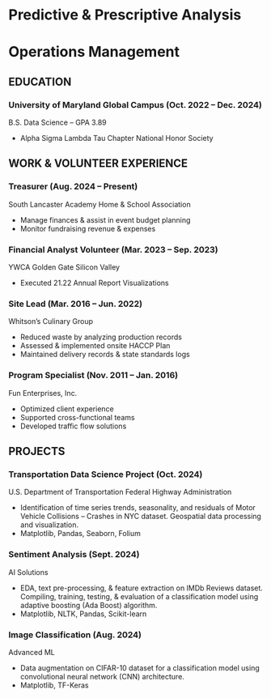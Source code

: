# Predictive & Prescriptive Analysis
# Operations Management

## EDUCATION
### University of Maryland Global Campus (Oct. 2022 – Dec. 2024)
B.S. Data Science – GPA 3.89
- Alpha Sigma Lambda Tau Chapter National Honor Society

## WORK & VOLUNTEER EXPERIENCE
### Treasurer (Aug. 2024 – Present)
South Lancaster Academy Home & School Association
- Manage finances & assist in event budget planning
- Monitor fundraising revenue & expenses

### Financial Analyst Volunteer (Mar. 2023 – Sep. 2023)
YWCA Golden Gate Silicon Valley
- Executed 21.22 Annual Report Visualizations

### Site Lead (Mar. 2016 – Jun. 2022)
Whitson’s Culinary Group
- Reduced waste by analyzing production records
- Assessed & implemented onsite HACCP Plan
- Maintained delivery records & state standards logs

### Program Specialist (Nov. 2011 – Jan. 2016)
Fun Enterprises, Inc.
- Optimized client experience
- Supported cross-functional teams
- Developed traffic flow solutions

## PROJECTS
### Transportation Data Science Project (Oct. 2024)
U.S. Department of Transportation Federal Highway Administration
- Identification of time series trends, seasonality, and residuals of Motor Vehicle Collisions – Crashes in NYC dataset.  Geospatial data processing and visualization.
- Matplotlib, Pandas, Seaborn, Folium

### Sentiment Analysis (Sept. 2024)
AI Solutions
- EDA, text pre-processing, & feature extraction on IMDb Reviews dataset.  Compiling, training, testing, & evaluation of a classification model using adaptive boosting (Ada Boost) algorithm.
- Matplotlib, NLTK, Pandas, Scikit-learn

### Image Classification (Aug. 2024)
Advanced ML
- Data augmentation on CIFAR-10 dataset for a classification model using convolutional neural network (CNN) architecture.
- Matplotlib, TF-Keras


